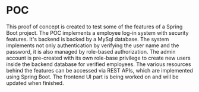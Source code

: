 # POC
This proof of concept is created to test some of the features of a Spring Boot project.
The POC implements a employee log-in system with security features. It's backend is backed by a MySql database. The system implements not only authentication by verifying the user name and the password, it is also managed by role-based authorization. The admin account is pre-created with its own role-base privilege to create new users inside the backend database for verified employees. The various resources behind the features can be accessed via REST APIs, which are implemented using Spring Boot. The frontend UI part is being worked on and will be updated when finished.
